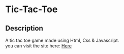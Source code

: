 # Tic-Tac-Toe
## Description
A tic tac toe game made using Html, Css & Javascript.
<br>
you can visit the site here: <a href="https://es2808.github.io/Tic-Tac-Toe/">Here</a> 
